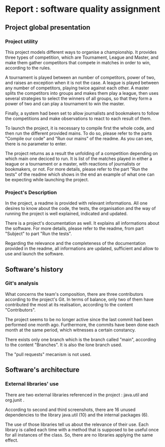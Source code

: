# Report : software quality assignment


## Project global presentation


### Project utility

   This project models different ways to organise a championship. It provides three types of competition, which are Tournament, League and Master, and make them gather competitors that compete in matches in order to win, according to the rules.

   A tournament is played between an number of competitors, power of two, and raises an exception when it is not the case. A league is played between any number of competitors, playing twice against each other. A master splits the competitors into groups and makes them play a league, then uses several strategies to select the winners of all groups, so that they form a power of two and can play a tournament to win the master.

   Finally, a system had been set to allow journalists and bookmakers to follow the competitions and make observations to react to each result of them.


   To launch the project, it is necessary to compile first the whole code, and then run the different provided mains. To do so, please refer to the parts "Compile our code" and "Run our mains" of the readme. As you can see, there is no parameter to enter.


   The project returns as a result the unfolding of a competition depending on which main one deciced to run. It is list of the matches played in either a league or a tournament or a master, with reactions of journalists or bookmakers, or not. For more details, please refer to the part "Run the tests" of the readme which shows in the end an example of what one can be expecting while launching the project.


### Project's Description

   In the project, a readme is provided with relevant informations. All one desires to know about the code, the tests, the organisation and the way of running the project is well explained, indicated and updated.


   There is a project's documentation as well. It explains all informations about the software. For more details, please refer to the readme, from part "Subject" to part "Run the tests".


   Regarding the relevance and the completeness of the documentation provided in the readme, all informations are updated, sufficient and allow to use and launch the software.


## Software's history


### Git's analysis

   What concerns the team's composition, there are three contributors according to the project's Git. In terms of balance, only two of them have contributed the most at its realisation, according to the content "Contributors".


   The project seems to be no longer active since the last commit had been performed one month ago. Furthermore, the commits have been done each month at the same period, which witnesses a certain constancy.


   There exists only one branch which is the branch called "main", according to the content "Branches". It is also the lone branch used.


   The "pull requests" mecanism is not used.


## Software's architecture


### External libraries' use

   There are two external libraries referenced in the project : java.util and org.junit .

   According to second and third screenshots, there are 16 unused dependencies to the library java.util (10) and the internal packages (6).

   The use of those libraries tell us about the relevance of their use. Each library is called each time with a method that is supposed to be useful once for all instances of the class. So, there are no libraries applying the same effect. 








